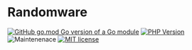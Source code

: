 # Randomware
[![GitHub go.mod Go version of a Go module](https://img.shields.io/github/go-mod/go-version/gomods/athens.svg)](https://golang.org/)
[![PHP Version](https://img.shields.io/badge/PHP-7.4-purple.svg)](https://www.php.net/)
![Maintenenace](https://img.shields.io/badge/Maintained-no-red.svg)
[![MIT license](https://img.shields.io/badge/License-MIT-blue.svg)](https://github.com/Ezeqielle/Randomware/blob/main/LICENSE)

